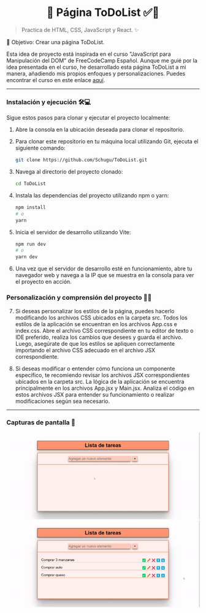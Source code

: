 <h1 align='center'>🌟 Página ToDoList ✅🌟</h1>

> Practica de HTML, CSS, JavaScript y React. ✨

🎯 Objetivo: Crear una página ToDoList.

Esta idea de proyecto está inspirada en el curso "JavaScript para Manipulación del DOM" de FreeCodeCamp Español. Aunque me guié por la idea presentada en el curso, he desarrollado esta página ToDoList a mi manera, añadiendo mis propios enfoques y personalizaciones. Puedes encontrar el curso en este enlace [aquí](https://www.youtube.com/watch?v=koiPxFFiqJ4 "Click aquí").

------------

### Instalación y ejecución 🛠️💻

Sigue estos pasos para clonar y ejecutar el proyecto localmente:

1. Abre la consola en la ubicación deseada para clonar el repositorio.

2. Para clonar este repositorio en tu máquina local utilizando Git, ejecuta el siguiente comando:

    ```bash
    git clone https://github.com/Schugu/ToDoList.git
    ```

3. Navega al directorio del proyecto clonado:

    ```bash
    cd ToDoList
    ```

4. Instala las dependencias del proyecto utilizando npm o yarn:

    ```bash
    npm install
    # o
    yarn
    ```

5. Inicia el servidor de desarrollo utilizando Vite:

    ```bash
    npm run dev
    # o
    yarn dev
    ```

6. Una vez que el servidor de desarrollo esté en funcionamiento, abre tu navegador web y navega a la IP que se muestra en la consola para ver el proyecto en acción.

### Personalización y comprensión del proyecto 🎨🧠

7. Si deseas personalizar los estilos de la página, puedes hacerlo modificando los archivos CSS ubicados en la carpeta src. Todos los estilos de la aplicación se encuentran en los archivos App.css e index.css. Abre el archivo CSS correspondiente en tu editor de texto o IDE preferido, realiza los cambios que desees y guarda el archivo. Luego, asegúrate de que los estilos se apliquen correctamente importando el archivo CSS adecuado en el archivo JSX correspondiente.

8. Si deseas modificar o entender cómo funciona un componente específico, te recomiendo revisar los archivos JSX correspondientes ubicados en la carpeta src. La lógica de la aplicación se encuentra principalmente en los archivos App.jsx y Main.jsx. Analiza el código en estos archivos JSX para entender su funcionamiento o realizar modificaciones según sea necesario.

------------

### Capturas de pantalla 📸
<img src='public/CapturaDePantalla.gif' alt='CapturaDePantalla1'>
<img src='public/CapturaDePantalla2.gif' alt='CapturaDePantalla2'>



